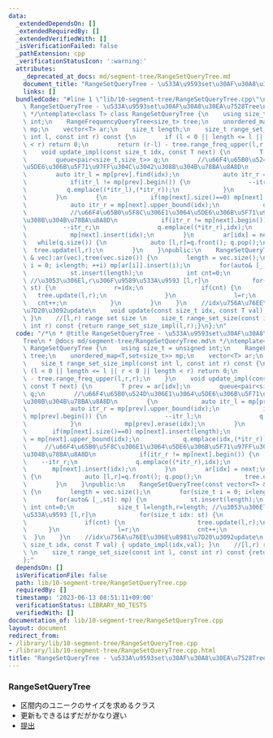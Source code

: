 ```yaml
---
data:
  _extendedDependsOn: []
  _extendedRequiredBy: []
  _extendedVerifiedWith: []
  _isVerificationFailed: false
  _pathExtension: cpp
  _verificationStatusIcon: ':warning:'
  attributes:
    _deprecated_at_docs: md/segment-tree/RangeSetQueryTree.md
    document_title: "RangeSetQueryTree - \u533A\u9593set\u30AF\u30A8\u30EA\u7528Tree"
    links: []
  bundledCode: "#line 1 \"lib/10-segment-tree/RangeSetQueryTree.cpp\"\n/*\n * @title\
    \ RangeSetQueryTree - \u533A\u9593set\u30AF\u30A8\u30EA\u7528Tree\n * @docs md/segment-tree/RangeSetQueryTree.md\n\
    \ */\ntemplate<class T> class RangeSetQueryTree {\n    using size_t = unsigned\
    \ int;\n    RangeFrequencyQueryTree<size_t> tree;\n    unordered_map<T,set<size_t>>\
    \ mp;\n    vector<T> ar;\n    size_t length;\n    size_t range_set_size_impl(const\
    \ int l, const int r) const {\n        if (l < 0 || length <= l || r < 0 || length\
    \ < r) return 0;\n        return (r-l) - tree.range_freq_upper(l,r,r);\n    }\n\
    \    void update_impl(const size_t idx, const T next) {\n        T prev = ar[idx];\n\
    \        queue<pair<size_t,size_t>> q;\n        //\u66F4\u65B0\u524D\u306E1\u3064\
    \u5DE6\u306B\u5F71\u97FF\u304C\u3042\u308B\u304B\u78BA\u8A8D\n        {\n    \
    \        auto itr_l = mp[prev].find(idx);\n            auto itr_r = mp[prev].upper_bound(idx);\n\
    \            if(itr_l != mp[prev].begin()) {\n                --itr_l;\n     \
    \           q.emplace((*itr_l),(*itr_r));\n            }\n            mp[prev].erase(idx);\n\
    \        }\n        {\n            if(mp[next].size()==0) mp[next].insert(length);\n\
    \            auto itr_r = mp[next].upper_bound(idx);\n            q.emplace(idx,(*itr_r));\n\
    \            //\u66F4\u65B0\u5F8C\u306E1\u3064\u5DE6\u306B\u5F71\u97FF\u304C\u3042\
    \u308B\u304B\u78BA\u8A8D\n            if(itr_r != mp[next].begin()) {\n      \
    \          --itr_r;\n                q.emplace((*itr_r),idx);\n            }\n\
    \            mp[next].insert(idx);\n        }\n        ar[idx] = next;\n     \
    \   while(q.size()) {\n            auto [l,r]=q.front(); q.pop();\n          \
    \  tree.update(l,r);\n        }\n    }\npublic:\n    RangeSetQueryTree(const vector<T>\
    \ & vec):ar(vec),tree(vec.size()) {\n        length = vec.size();\n        for(size_t\
    \ i = 0; i<length; ++i) mp[ar[i]].insert(i);\n        for(auto& [_,st]: mp) {\n\
    \            st.insert(length);\n            int cnt=0;\n            size_t l=length,r=length;\
    \ //\u3053\u306El,r\u306F\u9589\u533A\u9593 [l,r]\n            for(size_t idx:\
    \ st) {\n                r=idx;\n                if(cnt) {\n                 \
    \   tree.update(l,r);\n                }\n                l=r;\n             \
    \   cnt++;\n            }\n        }\n    }\n    //idx\u756A\u76EE\u306E\u8981\
    \u7D20\u3092update\n    void update(const size_t idx, const T val) { update_impl(idx,val);\
    \ }\n    //[l,r) range set size \n    size_t range_set_size(const int l, const\
    \ int r) const {return range_set_size_impl(l,r);}\n};\n"
  code: "/*\n * @title RangeSetQueryTree - \u533A\u9593set\u30AF\u30A8\u30EA\u7528\
    Tree\n * @docs md/segment-tree/RangeSetQueryTree.md\n */\ntemplate<class T> class\
    \ RangeSetQueryTree {\n    using size_t = unsigned int;\n    RangeFrequencyQueryTree<size_t>\
    \ tree;\n    unordered_map<T,set<size_t>> mp;\n    vector<T> ar;\n    size_t length;\n\
    \    size_t range_set_size_impl(const int l, const int r) const {\n        if\
    \ (l < 0 || length <= l || r < 0 || length < r) return 0;\n        return (r-l)\
    \ - tree.range_freq_upper(l,r,r);\n    }\n    void update_impl(const size_t idx,\
    \ const T next) {\n        T prev = ar[idx];\n        queue<pair<size_t,size_t>>\
    \ q;\n        //\u66F4\u65B0\u524D\u306E1\u3064\u5DE6\u306B\u5F71\u97FF\u304C\u3042\
    \u308B\u304B\u78BA\u8A8D\n        {\n            auto itr_l = mp[prev].find(idx);\n\
    \            auto itr_r = mp[prev].upper_bound(idx);\n            if(itr_l !=\
    \ mp[prev].begin()) {\n                --itr_l;\n                q.emplace((*itr_l),(*itr_r));\n\
    \            }\n            mp[prev].erase(idx);\n        }\n        {\n     \
    \       if(mp[next].size()==0) mp[next].insert(length);\n            auto itr_r\
    \ = mp[next].upper_bound(idx);\n            q.emplace(idx,(*itr_r));\n       \
    \     //\u66F4\u65B0\u5F8C\u306E1\u3064\u5DE6\u306B\u5F71\u97FF\u304C\u3042\u308B\
    \u304B\u78BA\u8A8D\n            if(itr_r != mp[next].begin()) {\n            \
    \    --itr_r;\n                q.emplace((*itr_r),idx);\n            }\n     \
    \       mp[next].insert(idx);\n        }\n        ar[idx] = next;\n        while(q.size())\
    \ {\n            auto [l,r]=q.front(); q.pop();\n            tree.update(l,r);\n\
    \        }\n    }\npublic:\n    RangeSetQueryTree(const vector<T> & vec):ar(vec),tree(vec.size())\
    \ {\n        length = vec.size();\n        for(size_t i = 0; i<length; ++i) mp[ar[i]].insert(i);\n\
    \        for(auto& [_,st]: mp) {\n            st.insert(length);\n           \
    \ int cnt=0;\n            size_t l=length,r=length; //\u3053\u306El,r\u306F\u9589\
    \u533A\u9593 [l,r]\n            for(size_t idx: st) {\n                r=idx;\n\
    \                if(cnt) {\n                    tree.update(l,r);\n          \
    \      }\n                l=r;\n                cnt++;\n            }\n      \
    \  }\n    }\n    //idx\u756A\u76EE\u306E\u8981\u7D20\u3092update\n    void update(const\
    \ size_t idx, const T val) { update_impl(idx,val); }\n    //[l,r) range set size\
    \ \n    size_t range_set_size(const int l, const int r) const {return range_set_size_impl(l,r);}\n\
    };"
  dependsOn: []
  isVerificationFile: false
  path: lib/10-segment-tree/RangeSetQueryTree.cpp
  requiredBy: []
  timestamp: '2023-06-13 08:51:11+09:00'
  verificationStatus: LIBRARY_NO_TESTS
  verifiedWith: []
documentation_of: lib/10-segment-tree/RangeSetQueryTree.cpp
layout: document
redirect_from:
- /library/lib/10-segment-tree/RangeSetQueryTree.cpp
- /library/lib/10-segment-tree/RangeSetQueryTree.cpp.html
title: "RangeSetQueryTree - \u533A\u9593set\u30AF\u30A8\u30EA\u7528Tree"
---
```

### RangeSetQueryTree
- 区間内のユニークのサイズを求めるクラス
- 更新もできるはずだがかなり遅い
- [提出](https://atcoder.jp/contests/abc157/submissions/42226836)
